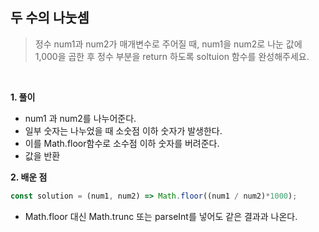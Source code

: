## 두 수의 나눗셈

> 정수 num1과 num2가 매개변수로 주어질 때, num1을 num2로 나눈 값에 1,000을 곱한 후 정수 부분을 return 하도록 soltuion 함수를 완성해주세요.

<br>

**1. 풀이**

- num1 과 num2를 나누어준다.
- 일부 숫자는 나누었을 때 소숫점 이하 숫자가 발생한다.
- 이를 Math.floor함수로 소수점 이하 숫자를 버려준다.
- 값을 반환

**2. 배운 점**

```javascript
const solution = (num1, num2) => Math.floor((num1 / num2)*1000);
```
- Math.floor 대신 Math.trunc 또는 parseInt를 넣어도 같은 결과과 나온다.